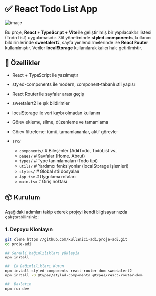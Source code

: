# ✅ React Todo List App


![image](https://github.com/user-attachments/assets/f80d02d8-1c5d-4c05-b25f-8dc5eaf58ecb)


Bu proje, **React + TypeScript + Vite** ile geliştirilmiş bir yapılacaklar listesi (Todo List) uygulamasıdır. Stil yönetiminde **styled-components**, kullanıcı bildirimlerinde **sweetalert2**, sayfa yönlendirmelerinde ise **React Router** kullanılmıştır. Veriler **localStorage** kullanılarak kalıcı hale getirilmiştir.

## 🚀 Özellikler

- React + TypeScript ile yazılmıştır
- styled-components ile modern, component-tabanlı stil yapısı
- React Router ile sayfalar arası geçiş
- sweetalert2 ile şık bildirimler
- localStorage ile veri kaybı olmadan kullanım
- Görev ekleme, silme, düzenleme ve tamamlama
- Görev filtreleme: tümü, tamamlananlar, aktif görevler

- `src/`
  - `components/`       # Bileşenler (AddTodo, TodoList vs.)
  - `pages/`            # Sayfalar (Home, About)
  - `types/`            # Type tanımlamaları (Todo tipi)
  - `utils/`            # Yardımcı fonksiyonlar (localStorage işlemleri)
  - `styles/`           # Global stil dosyaları
  - `App.tsx`           # Uygulama rotaları
  - `main.tsx`          # Giriş noktası


## 📦 Kurulum

Aşağıdaki adımları takip ederek projeyi kendi bilgisayarınızda çalıştırabilirsiniz:

### 1. Depoyu Klonlayın

```bash
git clone https://github.com/kullanici-adi/proje-adi.git
cd proje-adi

## Gerekli bağımlılıkları yükleyin
npm install

##  Ek Bağımlılıkları Kurun 
npm install styled-components react-router-dom sweetalert2
npm install -D @types/styled-components @types/react-router-dom

##  Başlatın
npm run dev
